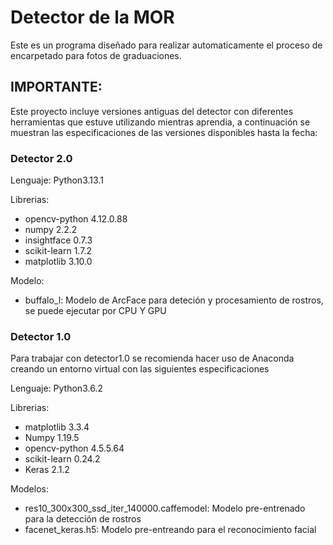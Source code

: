 # Detector de la MOR 

Este es un programa diseñado para realizar automaticamente el proceso de encarpetado para fotos de graduaciones.

## IMPORTANTE:
Este proyecto incluye versiones antiguas del detector con diferentes herramientas que estuve utilizando mientras aprendia, a continuación se muestran las especificaciones de las versiones disponibles hasta la fecha:

### Detector 2.0

Lenguaje: Python3.13.1

Librerias:
 * opencv-python 4.12.0.88
 * numpy 2.2.2
 * insightface 0.7.3
 * scikit-learn 1.7.2
 * matplotlib 3.10.0

Modelo:
 * buffalo_l: Modelo de ArcFace para deteción y procesamiento de rostros, se puede ejecutar por CPU Y GPU

### Detector 1.0

Para trabajar con detector1.0 se recomienda hacer uso de Anaconda creando un entorno virtual con las siguientes especificaciones

Lenguaje: Python3.6.2

Librerias: 
  * matplotlib 3.3.4
  * Numpy 1.19.5
  * opencv-python 4.5.5.64
  * scikit-learn 0.24.2
  * Keras 2.1.2

Modelos:
* res10_300x300_ssd_iter_140000.caffemodel: Modelo pre-entrenado para la detección de rostros
* facenet_keras.h5: Modelo pre-entreando para el reconocimiento facial
